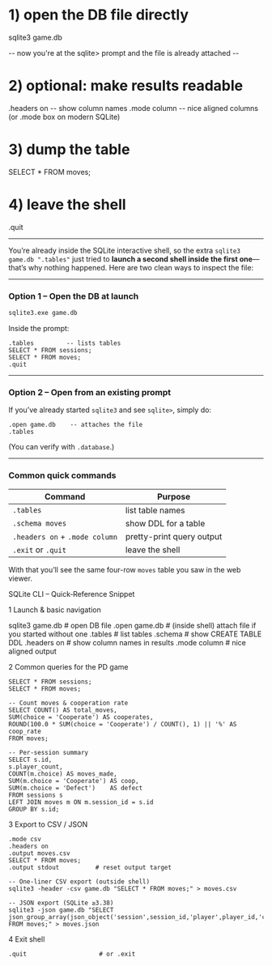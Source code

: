 
# 1) open the DB file directly
sqlite3 game.db

-- now you're at the sqlite> prompt and the file is already attached --

# 2) optional: make results readable
.headers on      -- show column names
.mode column     -- nice aligned columns   (or .mode box on modern SQLite)

# 3) dump the table
SELECT * FROM moves;

# 4) leave the shell
.quit


---


You’re already inside the SQLite interactive shell, so the extra `sqlite3 game.db ".tables"` just tried to **launch a second shell inside the first one**—that’s why nothing happened.
Here are two clean ways to inspect the file:

---

### Option 1 – Open the DB at launch

```cmd
sqlite3.exe game.db
```

Inside the prompt:

```sqlite
.tables         -- lists tables
SELECT * FROM sessions;
SELECT * FROM moves;
.quit
```

---

### Option 2 – Open from an existing prompt

If you’ve already started `sqlite3` and see `sqlite>`, simply do:

```sqlite
.open game.db    -- attaches the file
.tables
```

(You can verify with `.database`.)

---

### Common quick commands

| Command                        | Purpose                   |
| ------------------------------ | ------------------------- |
| `.tables`                      | list table names          |
| `.schema moves`                | show DDL for a table      |
| `.headers on` + `.mode column` | pretty-print query output |
| `.exit` or `.quit`             | leave the shell           |

With that you’ll see the same four-row `moves` table you saw in the web viewer.


SQLite CLI – Quick‑Reference Snippet

1  Launch & basic navigation

sqlite3 game.db         # open DB file
.open game.db           # (inside shell) attach file if you started without one
.tables                 # list tables
.schema          # show CREATE TABLE DDL
.headers on             # show column names in results
.mode column            # nice aligned output

2  Common queries for the PD game
```sqlite
SELECT * FROM sessions;
SELECT * FROM moves;

-- Count moves & cooperation rate
SELECT COUNT() AS total_moves,
SUM(choice = 'Cooperate') AS cooperates,
ROUND(100.0 * SUM(choice = 'Cooperate') / COUNT(), 1) || '%' AS coop_rate
FROM moves;

-- Per‑session summary
SELECT s.id,
s.player_count,
COUNT(m.choice) AS moves_made,
SUM(m.choice = 'Cooperate') AS coop,
SUM(m.choice = 'Defect')    AS defect
FROM sessions s
LEFT JOIN moves m ON m.session_id = s.id
GROUP BY s.id;
```
3  Export to CSV / JSON
```sqlite
.mode csv
.headers on
.output moves.csv
SELECT * FROM moves;
.output stdout          # reset output target

-- One‑liner CSV export (outside shell)
sqlite3 -header -csv game.db "SELECT * FROM moves;" > moves.csv

-- JSON export (SQLite ≥3.38)
sqlite3 -json game.db "SELECT json_group_array(json_object('session',session_id,'player',player_id,'choice',choice)) FROM moves;" > moves.json
```
4  Exit shell
```sqlite
.quit                    # or .exit

```
